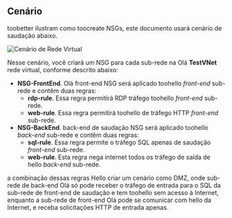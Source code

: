 ## <a name="scenario"></a>Cenário
toobetter ilustram como toocreate NSGs, este documento usará cenário de saudação abaixo.

![Cenário de Rede Virtual](./media/virtual-networks-create-nsg-scenario-include/figure1.png)

Nesse cenário, você criará um NSG para cada sub-rede na Olá **TestVNet** rede virtual, conforme descrito abaixo: 

* **NSG-FrontEnd**. Olá front-end NSG será aplicado toohello *front-end* sub-rede e contêm duas regras:    
  * **rdp-rule**. Essa regra permitirá RDP tráfego toohello *front-end* sub-rede.
  * **web-rule**. Essa regra permitirá toohello de tráfego HTTP *front-end* sub-rede.
* **NSG-BackEnd**. back-end de saudação NSG será aplicado toohello *back-end* sub-rede e contêm duas regras:    
  * **sql-rule**. Essa regra permite o tráfego SQL apenas de saudação *front-end* sub-rede.
  * **web-rule**. Esta regra nega internet todos os tráfego de saída de hello *back-end* sub-rede.

a combinação dessas regras Hello criar um cenário como DMZ, onde sub-rede de back-end Olá só pode receber o tráfego de entrada para o SQL da sub-rede de front-end de saudação e tem toohello sem acesso à Internet, enquanto a sub-rede de front-end Olá pode se comunicar com hello da Internet, e receba solicitações HTTP de entrada apenas.

